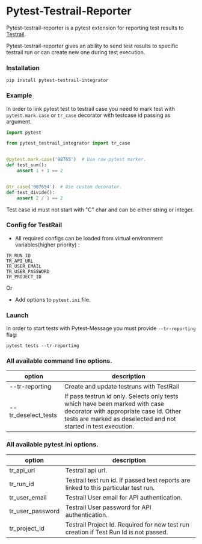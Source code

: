# Pytest-Testrail-Reporter

Pytest-testrail-reporter is a pytest extension for reporting test results to [Testrail](https://www.gurock.com/testrail).

Pytest-testrail-reporter gives an ability to send test results to specific testrail run or can create new one during 
test execution.

### Installation
```shell
pip install pytest-testrail-integrator
```

### Example 

In order to link pytest test to testrail case you need to mark test with `pytest.mark.case` or `tr_case` 
decorator with testcase id passing as argument.

```python
import pytest

from pytest_testrail_integrator import tr_case


@pytest.mark.case('98765')  # Use raw pytest marker.
def test_sum():
    assert 1 + 1 == 2


@tr_case('987654')  # Use custom decorator.
def test_divide():
    assert 2 / 1 == 2
```
Test case id must not start with "C" char and can be either string or integer.

### Config for TestRail

* All required configs can be loaded from virtual environment variables(higher priority)
: 
``` shell
TR_RUN_ID
TR_API_URL
TR_USER_EMAIL
TR_USER_PASSWORD
TR_PROJECT_ID
```

Or

* Add options to `pytest.ini` file.

### Launch

In order to start tests with Pytest-Message you must provide `--tr-reporting` flag:
```shell
pytest tests --tr-reporting
```

### All available command line options.

| option              | description                                                                                                                                                                              |
|---------------------|------------------------------------------------------------------------------------------------------------------------------------------------------------------------------------------|
| --tr-reporting      | Create and update testruns with TestRail                                                                                                                                                 |
| --tr_deselect_tests | If pass testrun id only. Selects only tests which have been marked with case decorator with appropriate case id. Other tests are marked as deselected and not started in test execution. |

### All available pytest.ini options.
| option           | description                                                                           |
|------------------|---------------------------------------------------------------------------------------|
| tr_api_url       | Testrail api url.                                                                     |
| tr_run_id        | Testrail test run id. If passed test reports are linked to this particular test run.  |
| tr_user_email    | Testrail User email for API authentication.                                           |
| tr_user_password | Testrail User password for API authentication.                                        |
| tr_project_id    | Testrail Project Id. Required for new test run creation if Test Run Id is not passed. |
